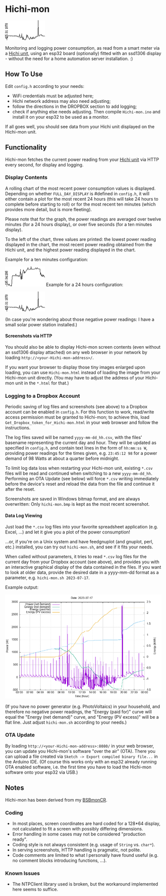 # Hichi-mon

![24h](24h.png)

Monitoring and logging power consumption, as
read from a smart meter via a [Hichi unit](https://www.ebay.de/itm/314321775948),
using an esp32 board (optionally) fitted with an ssd1306 display - without
the need for a home automation server installation. :)

## How To Use

Edit `config.h` according to your needs:
- WiFi credentials must be adjusted here;
- Hichi network address may also need adjusting;
- follow the directions in the DROPBOX section to add logging;
- check if anything else needs adjusting.
Then compile `Hichi-mon.ino` and install it on your esp32 to be used as a monitor.

If all goes well, you should see data from your Hichi unit displayed
on the Hichi-mon unit.

## Functionality

Hichi-mon fetches the current power reading from your [Hichi unit](https://www.ebay.de/itm/314321775948) via HTTP every second,
for display and logging.

### Display Contents

A rolling chart of the most recent power consumption values is displayed.
Depending on whether `FULL_DAY_DISPLAY` is #defined in `config.h`, it will
either contain a plot for the most recent 24 hours (this will take 24 hours
to complete before starting to roll) or for the most recent ten minutes
(which provides more detail, but is more fleeting).

Please note that for the graph, the
power readings are averaged over twelve minutes (for a 24 hours display),
or over five seconds (for a ten minutes display).

To the left of the chart, three values are printed: the lowest power reading
displayed in the chart, the most recent power reading obtained from the
Hichi unit, and the highest power reading displayed in the chart.

Example for a ten minutes configuration:

![10min](10min.png)
Example for a 24 hours configuration:

![24h](24h.png)

(In case you're wondering about those negative power readings:
I have a small solar power station installed.)

#### Screenshots via HTTP

You should also be able to display Hichi-mon screen contents
(even without an ssd1306 display attached) on any web browser in your network
by loading `http://<your-Hichi-mon-address>/`.

If you want your browser to display those tiny images enlarged upon loading,
you can use `Hichi-mon.html` instead of loading the image from your Hichi-mon
unit directly. (You may have to adjust the address of your Hichi-mon unit in
the `*.html` for that.)

### Logging to a Dropbox Account

Periodic saving of log files and screenshots (see above)
to a Dropbox account can be enabled in `config.h`. For this function to work,
read/write access permission must be granted to Hichi-mon; to achieve
this, load `Get_Dropbox_token_for_Hichi-mon.html`
in your web browser and follow the instructions.

The log files saved will be named `yyyy-mm-dd_hh.csv`, with the files' basename
representing the current day and hour. They will be updated as specified in
`config.h`, and contain text lines in the form of `hh:mm:ss W`, providing
power readings for the times given, e.g. `23:45:12 98` for a power demand
of 98 Watts at about a quarter before midnight.

To limit log data loss when restarting your Hichi-mon unit,
existing `*.csv` files will be read and continued when switching
to a new `yyyy-mm-dd_hh`. Performing an OTA Update (see below) will
force `*.csv` writing immediately before the device's reset and reload
the data from the file and continue it after the reset.

Screenshots are saved in Windows bitmap format, and are always
overwritten: Only `hichi-mon.bmp` is kept as the most recent screenshot.

#### Data Log Viewing

Just load the `*.csv` log files into your favorite spreadsheet application
(e.g. Excel, ...) and let it give you a plot of the power consumption!

...or, if you're on a Unix system and have feedgnuplot (and gnuplot, perl, etc.)
installed, you can try out `hichi-mon.sh`, and see if it fits your needs.

When called without parameters, it tries to read `*.csv` log files for
the current day from your Dropbox account (see above), and provides you with
an interactive graphical display of the data contained in the files. If you
want to look at older data, provide the desired date in a yyyy-mm-dd
format as a parameter, e.g. `hichi-mon.sh 2023-07-17`.

Example output:

![GNUplot](GNUplot.png)

(If you have no power generator (e.g. PhotoVoltaics) in your household, and therefore no
negative power readings, the "Energy (paid for)" curve will equal the "Energy (net demand)" curve, and "Energy (PV excess)" will be a flat line.
Just adjust `hichi-mon.sh` according to your needs.)

### OTA Update

By loading `http://<your-Hichi-mon-address>:8080/` in your web browser,
you can update you Hichi-mon's software "over the air" (OTA).
There you can upload a file created via `Sketch -> Export compiled binary file...`
in the Arduino IDE. (Of course this works only with an esp32 already
running OTA enabled software, i.e. the first time you have to load the
Hichi-mon software onto your esp32 via USB.)

## Notes

Hichi-mon has been derived from my [BSBmonCR](https://github.com/DE-cr/BSBmonCR).

### Coding

* In most places, screen coordinates are hard coded for a 128\*64 display,
  not calculated to fit a screen with possibly differing dimensions.
* Error handling in some cases may not be considered "production ready".
* Coding style is not always consistent (e.g. usage of `String` vs. `char*`).
* In serving screenshots, HTTP handling is pragmatic, not polite.
* Code comments are limited to what I personally have found useful
  (e.g. no comment blocks introducing functions, ...).

### Known Issues

* The NTPClient library used is broken, but the workaround implemented
  here seems to suffice.
